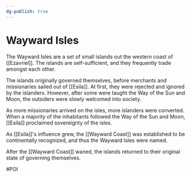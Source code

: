 ```yaml
---
dg-publish: true
---
```


# Wayward Isles
The Wayward Isles are a set of small islands out the western coast of [[Ezavriel]]. The islands are self-sufficient, and they frequently trade amongst each other. 

The islands originally governed themselves, before merchants and missionaries sailed out of [[Esila]]. At first, they were rejected and ignored by the islanders. However, after some were taught the Way of the Sun and Moon, the outsiders were slowly welcomed into society. 

As more missionaries arrived on the isles, more islanders were converted. When a majority of the inhabitants followed the Way of the Sun and Moon, [[Esila]] proclaimed sovereignty of the isles. 

As [[Esila]]'s influence grew, the [[Wayward Coast]] was established to be continentally recognized, and thus the Wayward Isles were named. 

After the [[Wayward Coast]] waned, the islands returned to their original state of governing themselves. 

#POI